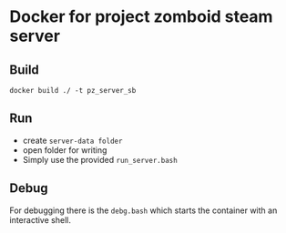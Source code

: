 # Docker for project zomboid steam server

## Build
```angular2html
docker build ./ -t pz_server_sb
```

## Run
- create `server-data folder`
- open folder for writing
- Simply use the provided `run_server.bash`

## Debug
For debugging there is the `debg.bash` which starts the container with an interactive shell.
